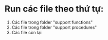 # Run các file theo thứ tự:
1. Các file trong folder "support functions" 
2. Các file trong folder "support procedures" 
3. Các file còn lại
